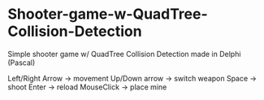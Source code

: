 # Shooter-game-w-QuadTree-Collision-Detection
Simple shooter game w/ QuadTree Collision Detection made in Delphi (Pascal)

Left/Right Arrow -> movement
Up/Down arrow -> switch weapon
Space -> shoot
Enter -> reload
MouseClick -> place mine
